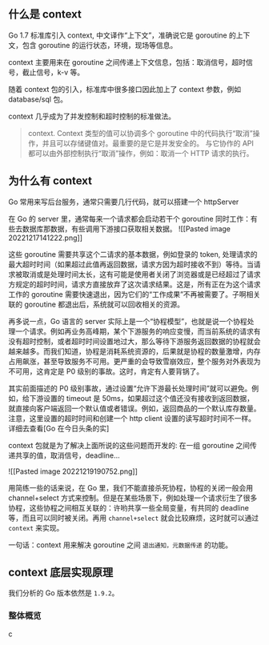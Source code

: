 ## 什么是 context

Go 1.7 标准库引入 context, 中文译作“上下文”，准确说它是 goroutine 的上下文，包含 goroutine 的运行状态，环境，现场等信息。

context 主要用来在 goroutine 之间传递上下文信息，包括：取消信号，超时信号，截止信号，k-v 等。

随着 context 包的引入，标准库中很多接口因此加上了 context 参数，例如 database/sql 包。

context 几乎成为了并发控制和超时控制的标准做法。

> context. Context 类型的值可以协调多个 goroutine 中的代码执行“取消”操作，并且可以存储键值对。最重要的是它是并发安全的。
> 与它协作的 API 都可以由外部控制执行“取消”操作，例如：取消一个 HTTP 请求的执行。


## 为什么有 context 

Go 常用来写后台服务，通常只需要几行代码，就可以搭建一个 httpServer

在 Go 的 server 里，通常每来一个请求都会启动若干个 goroutine 同时工作：有些去数据库那数据，有些调用下游接口获取相关数据。
![[Pasted image 20221217141222.png]]

这些 goroutine 需要共享这个二请求的基本数据，例如登录的 token, 处理请求的最大超时时间（如果超过此值再返回数据，请求方因为超时接收不到）等待。当请求被取消或是处理时间太长，这有可能是使用者关闭了浏览器或是已经超过了请求方规定的超时时间，请求方直接放弃了这次请求结果。这是，所有正在为这个请求工作的 goroutine 需要快速退出，因为它们的“工作成果”不再被需要了。子啊相关联的 goroutine 都退出后，系统就可以回收相关的资源。

再多说一点，Go 语言的 server 实际上是一个“协程模型”，也就是说一个协程处理一个请求。例如再业务高峰期，某个下游服务的响应变慢，而当前系统的请求有没有超时控制，或者超时时间设置地过大，那么等待下游服务返回数据的协程就会越来越多。而我们知道，协程是消耗系统资源的，后果就是协程的数量激增，内存占用飙涨，甚至导致服务不可用。更严重的会导致雪崩效应，整个服务对外表现为不可用，这肯定是 P0 级别的事故。这时，肯定有人要背锅了。

其实前面描述的 P0 级别事故，通过设置“允许下游最长处理时间”就可以避免。例如，给下游设置的 timeout 是 50ms，如果超过这个值还没有接收到返回数据，就直接向客户端返回一个默认值或者错误。例如，返回商品的一个默认库存数量。注意，这里设置的超时时间和创建一个 http client 设置的读写超时时间不一样。详细去查看[Go 在今日头条的实]

context 包就是为了解决上面所说的这些问题而开发的: 在一组 goroutine 之间传递共享的值，取消信号，deadline...

![[Pasted image 20221219190752.png]]

用简练一些的话来说，在 Go 里，我们不能直接杀死协程，协程的关闭一般会用 channel+select 方式来控制。但是在某些场景下，例如处理一个请求衍生了很多协程，这些协程之间相互关联的：许哟共享一些全局变量，有共同的 deadline 等，而且可以同时被关闭。再用 `channel+select` 就会比较麻烦，这时就可以通过 `context` 来实现。

一句话：context 用来解决 goroutine 之间 `退出通知，元数据传递` 的功能。

## context 底层实现原理

我们分析的 Go 版本依然是 `1.9.2`。

### 整体概览

c
